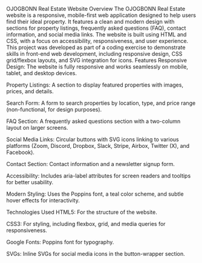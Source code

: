 OJOGBONN Real Estate Website
Overview
The OJOGBONN Real Estate website is a responsive, mobile-first web application designed to help users find their ideal property. It features a clean and modern design with sections for property listings, frequently asked questions (FAQ), contact information, and social media links. The website is built using HTML and CSS, with a focus on accessibility, responsiveness, and user experience.
This project was developed as part of a coding exercise to demonstrate skills in front-end web development, including responsive design, CSS grid/flexbox layouts, and SVG integration for icons.
Features
Responsive Design: The website is fully responsive and works seamlessly on mobile, tablet, and desktop devices.

Property Listings: A section to display featured properties with images, prices, and details.

Search Form: A form to search properties by location, type, and price range (non-functional, for design purposes).

FAQ Section: A frequently asked questions section with a two-column layout on larger screens.

Social Media Links: Circular buttons with SVG icons linking to various platforms (Zoom, Discord, Dropbox, Slack, Stripe, Airbox, Twitter (X), and Facebook).

Contact Section: Contact information and a newsletter signup form.

Accessibility: Includes aria-label attributes for screen readers and tooltips for better usability.

Modern Styling: Uses the Poppins font, a teal color scheme, and subtle hover effects for interactivity.

Technologies Used
HTML5: For the structure of the website.

CSS3: For styling, including flexbox, grid, and media queries for responsiveness.

Google Fonts: Poppins font for typography.

SVGs: Inline SVGs for social media icons in the button-wrapper section.

